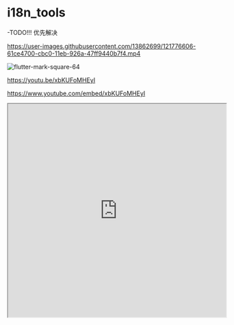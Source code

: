 # i18n_tools

-TODO!!! 优先解决


https://user-images.githubusercontent.com/13862699/121776606-61ce4700-cbc0-11eb-926a-47ff9440b7f4.mp4

![flutter-mark-square-64](https://user-images.githubusercontent.com/13862699/121776620-76aada80-cbc0-11eb-9bdf-630ce4e4d88b.png)


https://youtu.be/xbKUFoMHEyI

https://www.youtube.com/embed/xbKUFoMHEyI

<iframe height=498 width=510 src="https://www.youtube.com/embed/xbKUFoMHEyI">
